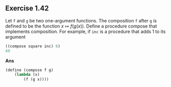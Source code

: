 ## Exercise 1.42

Let `f` and `g` be two one-argument functions. The composition `f` after `g` is defined to be the function $x\mapsto f(g(x))$. Define a procedure compose that implements composition. For example, if `inc` is a procedure that adds 1 to its argument

```scheme
((compose square inc) 6)
49
```

**Ans**

```scheme
(define (compose f g)
    (lambda (x)
        (f (g x))))
```
